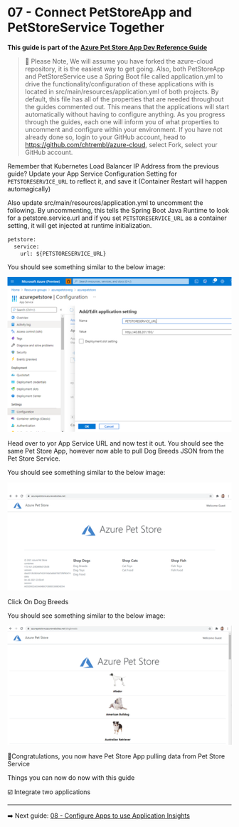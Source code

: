 # 07 - Connect PetStoreApp and PetStoreService Together

__This guide is part of the [Azure Pet Store App Dev Reference Guide](../README.md)__

> 📝 Please Note, We will assume you have forked the azure-cloud repository, it is the easiest way to get going. Also, both PetStoreApp and PetStoreService use a Spring Boot file called application.yml to drive the functionality/configuration of these applications with is located in src/main/resources/application.yml of both projects. By default, this file has all of the properties that are needed throughout the guides commented out. This means that the applications will start automatically without having to configure anything. As you progress through the guides, each one will inform you of what properties to uncomment and configure within your environment. If you have not already done so, login to your GitHub account, head to https://github.com/chtrembl/azure-cloud, select Fork, select your GitHub account.

Remember that Kubernetes Load Balancer IP Address from the previous guide? Update your App Service Configuration Setting for ```PETSTORESERVICE_URL``` to reflect it, and save it (Container Restart will happen automagically)

Also update src/main/resources/application.yml to uncomment the following. By uncommenting, this tells the Spring Boot Java Runtime to look for a petstore.service.url and if you set ```PETSTORESERVICE_URL``` as a container setting, it will get injected at runtime initialization.

```
petstore:
  service:
    url: ${PETSTORESERVICE_URL}
```

You should see something similar to the below image:

![](images/appservice1.png)

Head over to yor App Service URL and now test it out. You should see the same Pet Store App, however now able to pull Dog Breeds JSON from the Pet Store Service.

You should see something similar to the below image:

![](images/appservice2.png)

Click On Dog Breeds

You should see something similar to the below image:

![](images/appservice3.png)

🎉Congratulations, you now have Pet Store App pulling data from Pet Store Service

Things you can now do now with this guide

☑️ Integrate two applications

---
➡️ Next guide: [08 - Configure Apps to use Application Insights](../08-configure-apps-to-use-application-insights/README.md)
